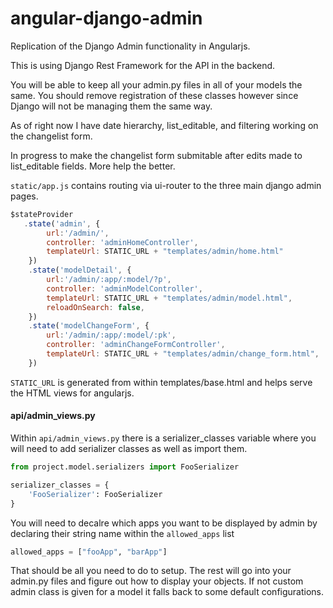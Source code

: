 angular-django-admin
====================

Replication of the Django Admin functionality in Angularjs.

This is using Django Rest Framework for the API in the backend. 

You will be able to keep all your admin.py files in all of your models
the same. You should remove registration of these classes however since 
Django will not be managing them the same way.

As of right now I have date hierarchy, list_editable, and filtering working on the changelist form.

In progress to make the changelist form submitable after edits made to list_editable fields. More help the better.


```static/app.js``` contains routing via ui-router to the three main django admin pages.
```javascript
$stateProvider                                                         
   .state('admin', {                                                   
        url:'/admin/',                                                 
        controller: 'adminHomeController',                             
        templateUrl: STATIC_URL + "templates/admin/home.html"          
    })                                                                 
    .state('modelDetail', {                                            
        url:'/admin/:app/:model/?p',                                   
        controller: 'adminModelController',                            
        templateUrl: STATIC_URL + "templates/admin/model.html",        
        reloadOnSearch: false,                                         
    })                                                                 
    .state('modelChangeForm', {                                        
        url:'/admin/:app/:model/:pk',                                  
        controller: 'adminChangeFormController',                       
        templateUrl: STATIC_URL + "templates/admin/change_form.html",  
    })                                                                 
```                                                                       
                                                                       

```STATIC_URL``` is generated from within templates/base.html and helps serve the HTML views for angularjs.



#### api/admin_views.py

Within ```api/admin_views.py``` there is a serializer_classes variable where you will need to add serializer classes as well as import them.

```python
from project.model.serializers import FooSerializer

serializer_classes = {
    'FooSerializer': FooSerializer
}
```

You will need to decalre which apps you want to be displayed by admin by declaring their string name 
within the ```allowed_apps``` list

```python
allowed_apps = ["fooApp", "barApp"]
```

That should be all you need to do to setup. The rest will go into your admin.py files and figure out how to display your objects. If not custom admin class is given for a model it falls back to some default configurations. 
